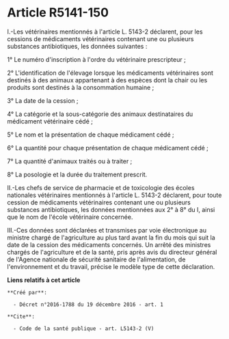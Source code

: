 # Article R5141-150

I.-Les vétérinaires mentionnés à l'article L. 5143-2 déclarent, pour les cessions de médicaments vétérinaires contenant une
ou plusieurs substances antibiotiques, les données suivantes : 

1° Le numéro d'inscription à l'ordre du vétérinaire prescripteur ; 

2° L'identification de l'élevage lorsque les médicaments vétérinaires sont destinés à des animaux appartenant à des espèces
dont la chair ou les produits sont destinés à la consommation humaine ; 

3° La date de la cession ; 

4° La catégorie et la sous-catégorie des animaux destinataires du médicament vétérinaire cédé ; 

5° Le nom et la présentation de chaque médicament cédé ; 

6° La quantité pour chaque présentation de chaque médicament cédé ; 

7° La quantité d'animaux traités ou à traiter ; 

8° La posologie et la durée du traitement prescrit. 

II.-Les chefs de service de pharmacie et de toxicologie des écoles nationales vétérinaires mentionnés à l'article L. 5143-2
déclarent, pour toute cession de médicaments vétérinaires contenant une ou plusieurs substances antibiotiques, les données
mentionnées aux 2° à 8° du I, ainsi que le nom de l'école vétérinaire concernée. 

III.-Ces données sont déclarées et transmises par voie électronique au ministre chargé de l'agriculture au plus tard avant la
fin du mois qui suit la date de la cession des médicaments concernés. Un arrêté des ministres chargés de l'agriculture et de
la santé, pris après avis du directeur général de l'Agence nationale de sécurité sanitaire de l'alimentation, de
l'environnement et du travail, précise le modèle type de cette déclaration.

**Liens relatifs à cet article**

	**Créé par**:

	  - Décret n°2016-1788 du 19 décembre 2016 - art. 1

	**Cite**:

	  - Code de la santé publique - art. L5143-2 (V)

